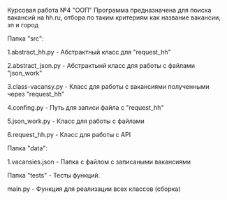 Курсовая работа №4 "ООП" Программа предназначена для поиска вакансий на hh.ru, отбора по таким критериям как название вакансии, зп и город

Папка "src": 

1.abstract_hh.py - Абстрактный класс для "request_hh"

2.abstract_json.py - Абстрактынй класс для работы с файлами "json_work"

3.class-vacansy.py - Класс для работы с вакансиями полученными через "request_hh"

4.confing.py - Путь для записи файла с "request_hh"

5.json_work.py - Класс для работы с файлами

6.request_hh.py - Класс для работы с API

Папка "data":

1.vacansies.json - Папка с файлом с записаными вакансиями

Папка "tests" - Тесты функций.

main.py - Функция для реализации всех классов (сборка) 
